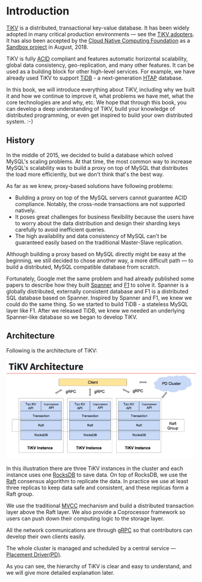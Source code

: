 # Introduction

[TiKV](https://github.com/tikv/tikv) is a distributed, transactional key-value database. It has been widely adopted in many critical production environments &mdash; see the [TiKV adopters](https://github.com/tikv/tikv/blob/master/docs/adopters.md). It has also been accepted by the [Cloud Native Computing Foundation](https://www.cfnc.org) as a [Sandbox project](https://www.cncf.io/blog/2018/08/28/cncf-to-host-tikv-in-the-sandbox/) in August, 2018.

TiKV is fully [ACID](https://en.wikipedia.org/wiki/ACID_(computer_science)) compliant and features automatic horizontal scalability, global data consistency, geo-replication, and many other features. It can be used as a building block for other high-level services. For example, we have already used TiKV to support [TiDB](https://github.com/pingcap/tidb) - a next-generation [HTAP](https://en.wikipedia.org/wiki/Hybrid_transactional/analytical_processing_(HTAP)) database.

In this book, we will introduce everything about TiKV, including why we built it and how we continue to improve it, what problems we have met, what the core technologies are and why, etc. We hope that through this book, you can develop a deep understanding of TiKV, build your knowledge of distributed programming, or even get inspired to build your own distributed system. :-)

## History

In the middle of 2015, we decided to build a database which solved MySQL's scaling problems. At that time, the most common way to increase MySQL's scalability was to build a proxy on top of MySQL that distributes the load more efficiently, but we don't think that's the best way.

As far as we knew, proxy-based solutions have following problems:

+ Building a proxy on top of the MySQL servers cannot guarantee ACID compliance. Notably, the cross-node transactions are not supported natively.
+ It poses great challenges for business flexibility because the users have to worry about the data distribution and design their sharding keys carefully to avoid inefficient queries.
+ The high availability and data consistency of MySQL can't be guaranteed easily based on the traditional Master-Slave replication.

Although building a proxy based on MySQL directly might be easy at the beginning, we still decided to chose another way, a more difficult path &mdash; to build a distributed, MySQL compatible database from scratch.

Fortunately, Google met the same problem and had already published some papers to describe how they built [Spanner](http://static.googleusercontent.com/media/research.google.com/en//archive/spanner-osdi2012.pdf) and [F1](https://storage.googleapis.com/pub-tools-public-publication-data/pdf/41344.pdf) to solve it. Spanner is a globally distributed, externally consistent database and F1 is a distributed SQL database based on Spanner. Inspired by Spanner and F1, we knew we could do the same thing. So we started to build TiDB - a stateless MySQL layer like F1. After we released TiDB, we knew we needed an underlying Spanner-like database so we began to develop TiKV.

## Architecture

Following is the architecture of TiKV:

![Architecture](../overview/architecture.png)

In this illustration there are three TiKV instances in the cluster and each instance uses one [RocksDB](https://github.com/facebook/rocksdb) to save data. On top of RocksDB, we use the [Raft](https://raft.github.io/) consensus algorithm to replicate the data. In practice we use at least three replicas to keep data safe and consistent, and these replicas form a Raft group.

We use the traditional [MVCC](https://en.wikipedia.org/wiki/Multiversion_concurrency_control) mechanism and build a distributed transaction layer above the Raft layer. We also provide a Coprocessor framework so users can push down their computing logic to the storage layer.

All the network communications are through [gRPC](https://grpc.io/) so that contributors can develop their own clients easily.

The whole cluster is managed and scheduled by a central service &mdash; [Placement Driver(PD)](https://github.com/pingcap/pd).

As you can see, the hierarchy of TiKV is clear and easy to understand, and we will give more detailed explanation later.

<!-- Redirect to the overview page if on home, otherwise the image won't work on one of the following: local index, prod index, prod chapter -->
<script>
    if (window.location.pathname == "/deep-dive-tikv/" || window.location.pathname == "/") {
        window.location.replace("overview/introduction.html");
    }
</script>
